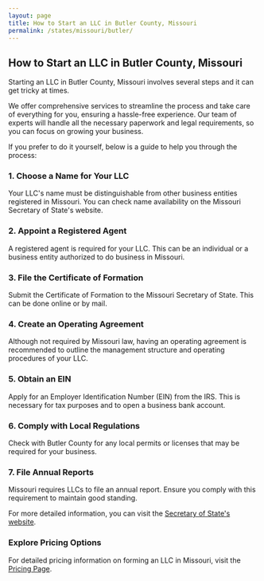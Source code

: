 ```yaml
---
layout: page
title: How to Start an LLC in Butler County, Missouri
permalink: /states/missouri/butler/
---
```


<h2>How to Start an LLC in Butler County, Missouri</h2>

<p>Starting an LLC in Butler County, Missouri involves several steps and it can get tricky at times.</p>

<p>We offer comprehensive services to streamline the process and take care of everything for you, ensuring a hassle-free experience. Our team of experts will handle all the necessary paperwork and legal requirements, so you can focus on growing your business.</p>

<p>If you prefer to do it yourself, below is a guide to help you through the process:</p>

<h3>1. Choose a Name for Your LLC</h3>
<p>Your LLC's name must be distinguishable from other business entities registered in Missouri. You can check name availability on the Missouri Secretary of State's website.</p>

<h3>2. Appoint a Registered Agent</h3>
<p>A registered agent is required for your LLC. This can be an individual or a business entity authorized to do business in Missouri.</p>

<h3>3. File the Certificate of Formation</h3>
<p>Submit the Certificate of Formation to the Missouri Secretary of State. This can be done online or by mail.</p>

<h3>4. Create an Operating Agreement</h3>
<p>Although not required by Missouri law, having an operating agreement is recommended to outline the management structure and operating procedures of your LLC.</p>

<h3>5. Obtain an EIN</h3>
<p>Apply for an Employer Identification Number (EIN) from the IRS. This is necessary for tax purposes and to open a business bank account.</p>

<h3>6. Comply with Local Regulations</h3>
<p>Check with Butler County for any local permits or licenses that may be required for your business.</p>

<h3>7. File Annual Reports</h3>
<p>Missouri requires LLCs to file an annual report. Ensure you comply with this requirement to maintain good standing.</p>

<p>For more detailed information, you can visit the <a href="https://www.sos.missouri.gov/">Secretary of State's website</a>.</p>

<h3>Explore Pricing Options</h3>
<p>For detailed pricing information on forming an LLC in Missouri, visit the <a href="{ '/new-pricing/' | relative_url }">Pricing Page</a>.</p>
